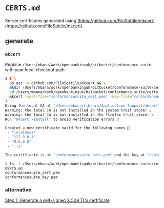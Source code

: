 # `CERTS.md`
Server certificates generated using [https://github.com/FiloSottile/mkcert](https://github.com/FiloSottile/mkcert).

## generate
### `mkcert`
Replace `/Users/mbana/work/openbankinguk/bitbucket/conformance-suite` with your local checkout path.

```sh
$ ( \
  go get -u github.com/FiloSottile/mkcert && \
  mkdir /Users/mbana/work/openbankinguk/bitbucket/conformance-suite/certs && \
  cd /Users/mbana/work/openbankinguk/bitbucket/conformance-suite/certs && \
  mkcert -cert-file="conformancesuite_cert.pem" -key-file="conformancesuite_key.pem" localhost 127.0.0.1 0.0.0.0 ::1 \
)
Using the local CA at "/Users/mbana/Library/Application Support/mkcert" ✨
Warning: the local CA is not installed in the system trust store! ⚠️
Warning: the local CA is not installed in the Firefox trust store! ⚠️
Run "mkcert -install" to avoid verification errors ‼️

Created a new certificate valid for the following names 📜
 - "localhost"
 - "127.0.0.1"
 - "0.0.0.0"
 - "::1"

The certificate is at "conformancesuite_cert.pem" and the key at "conformancesuite_key.pem" ✅

$ ls -1 /Users/mbana/work/openbankinguk/bitbucket/conformance-suite/certs
CERTS.md
conformancesuite_cert.pem
conformancesuite_key.pem
```

### alternative
[Step 1: Generate a self-signed X.509 TLS certificate](https://echo.labstack.com/cookbook/http2)
